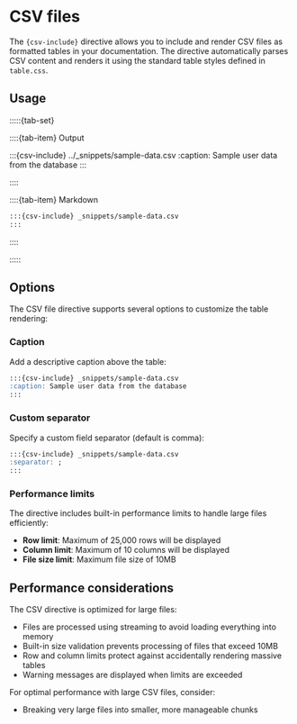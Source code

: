 # CSV files

The `{csv-include}` directive allows you to include and render CSV files as formatted tables in your documentation. The directive automatically parses CSV content and renders it using the standard table styles defined in `table.css`.

## Usage

:::::{tab-set}

::::{tab-item} Output

:::{csv-include} ../_snippets/sample-data.csv
:caption: Sample user data from the database
:::

::::

::::{tab-item} Markdown

```markdown
:::{csv-include} _snippets/sample-data.csv
:::
```

::::

:::::

## Options

The CSV file directive supports several options to customize the table rendering:

### Caption

Add a descriptive caption above the table:

```markdown
:::{csv-include} _snippets/sample-data.csv
:caption: Sample user data from the database
:::
```

### Custom separator

Specify a custom field separator (default is comma):

```markdown
:::{csv-include} _snippets/sample-data.csv
:separator: ;
:::
```

### Performance limits

The directive includes built-in performance limits to handle large files efficiently:

- **Row limit**: Maximum of 25,000 rows will be displayed
- **Column limit**: Maximum of 10 columns will be displayed  
- **File size limit**: Maximum file size of 10MB

## Performance considerations

The CSV directive is optimized for large files:

- Files are processed using streaming to avoid loading everything into memory
- Built-in size validation prevents processing of files that exceed 10MB
- Row and column limits protect against accidentally rendering massive tables
- Warning messages are displayed when limits are exceeded

For optimal performance with large CSV files, consider:
- Breaking very large files into smaller, more manageable chunks
